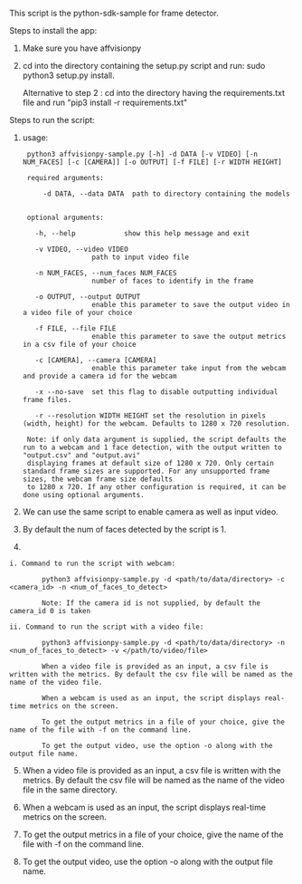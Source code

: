 This script is the python-sdk-sample for frame detector.

Steps to install the app:

1. Make sure you have affvisionpy

2. cd into the directory containing the setup.py script and run: sudo python3 setup.py install.

   Alternative to step 2 : cd into the directory having the requirements.txt file and run "pip3 install -r requirements.txt"


Steps to run the script:

1. usage:

        python3 affvisionpy-sample.py [-h] -d DATA [-v VIDEO] [-n NUM_FACES] [-c [CAMERA]] [-o OUTPUT] [-f FILE] [-r WIDTH HEIGHT]

        required arguments:

            -d DATA, --data DATA  path to directory containing the models


        optional arguments:

          -h, --help            show this help message and exit

          -v VIDEO, --video VIDEO
                        path to input video file

          -n NUM_FACES, --num_faces NUM_FACES
                        number of faces to identify in the frame

          -o OUTPUT, --output OUTPUT
                        enable this parameter to save the output video in a video file of your choice

          -f FILE, --file FILE
                        enable this parameter to save the output metrics in a csv file of your choice

          -c [CAMERA], --camera [CAMERA]
                        enable this parameter take input from the webcam and provide a camera id for the webcam

          -x --no-save  set this flag to disable outputting individual frame files.

          -r --resolution WIDTH HEIGHT set the resolution in pixels (width, height) for the webcam. Defaults to 1280 x 720 resolution.

        Note: if only data argument is supplied, the script defaults the run to a webcam and 1 face detection, with the output written to "output.csv" and "output.avi"
        displaying frames at default size of 1280 x 720. Only certain standard frame sizes are supported. For any unsupported frame sizes, the webcam frame size defaults
        to 1280 x 720. If any other configuration is required, it can be done using optional arguments.



2. We can use the same script to enable camera as well as input video.

3. By default the num of faces detected by the script is 1.

4.

    i. Command to run the script with webcam:

            python3 affvisionpy-sample.py -d <path/to/data/directory> -c <camera_id> -n <num_of_faces_to_detect>

            Note: If the camera id is not supplied, by default the camera_id 0 is taken

    ii. Command to run the script with a video file:

            python3 affvisionpy-sample.py -d <path/to/data/directory> -n <num_of_faces_to_detect> -v </path/to/video/file>

            When a video file is provided as an input, a csv file is written with the metrics. By default the csv file will be named as the name of the video file.

            When a webcam is used as an input, the script displays real-time metrics on the screen.

            To get the output metrics in a file of your choice, give the name of the file with -f on the command line.

            To get the output video, use the option -o along with the output file name.


5. When a video file is provided as an input, a csv file is written with the metrics. By default the csv file will be named as the name of the video file in the same directory.

6. When a webcam is used as an input, the script displays real-time metrics on the screen.

7. To get the output metrics in a file of your choice, give the name of the file with -f on the command line.

8. To get the output video, use the option -o along with the output file name.
